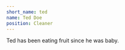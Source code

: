 ```yaml
---
short_name: ted
name: Ted Doe
position: Cleaner
---
```

Ted has been eating fruit since he was baby.
